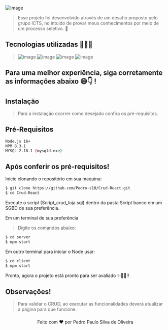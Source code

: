 ![image](https://user-images.githubusercontent.com/109157434/186560799-169ce7c5-182b-47e9-a181-fadc13afaa19.png)
>Esse projeto foi desenvolvido através de um desafio proposto pelo grupo ICTS, no intuido de provar meus conhecimentos por meio de um processo seletivo. 🚀
###
## Tecnologias utilizadas 🧑🏽‍💻
>![image](https://img.shields.io/badge/Node.js-43853D?style=for-the-badge&logo=node.js&logoColor=white)
>![image](	https://img.shields.io/badge/MySQL-00000F?style=for-the-badge&logo=mysql&logoColor=white)
>![image](https://img.shields.io/badge/React-20232A?style=for-the-badge&logo=react&logoColor=61DAFB)
>![image](https://img.shields.io/badge/GitHub-100000?style=for-the-badge&logo=github&logoColor=white)
###
## Para uma melhor experiência, siga corretamente as informações abaixo 😄👇 !

## Instalação 
>Para a instalação ocorrer como desejado
>confira os pré-requisitos.

## Pré-Requisitos

```sh
Node.js 16+
NPM 8.3.1
MYSQL 2.18.1 (mysqld.exe)
```
## Após conferir os pré-requisitos!
Inicie clonando o repositório em sua maquina:

```sh
$ git clone https://github.com/Pedro-s10/Crud-React.git
$ cd Crud-React
```
Execute o script (Script_crud_loja.sql) dentro da pasta Script banco em um SGBD de sua preferência.

Em um terminal de sua preferência

>Digite os comandos abaixo:

```sh
$ cd server
$ npm start
```

Em outro terminal para iniciar o Node usar:

```sh
$ cd client
$ npm start
```

Pronto, agora o projeto está pronto para ser avaliado ✨🎉🚀!!

## Observações!

>Para validar o CRUD, ao executar as funcionalidades deverá atualizar a página para que funcione.

###


<div align="center">
Feito com ❤️ por Pedro Paulo Silva de Oliveira
</div>